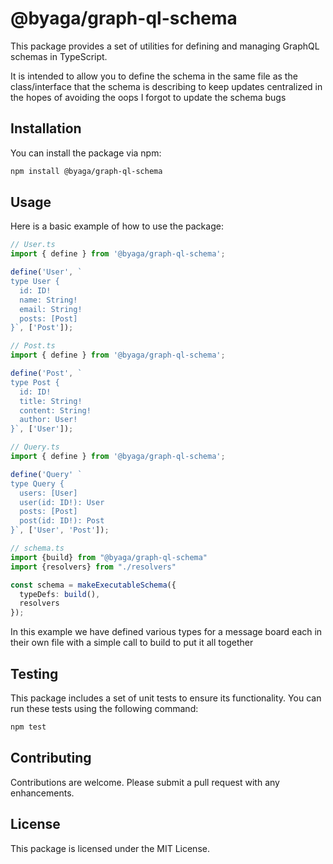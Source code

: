 # @byaga/graph-ql-schema

This package provides a set of utilities for defining and managing GraphQL schemas in TypeScript.

It is intended to allow you to define the schema in the same file as the class/interface that the schema is describing to keep updates centralized in the hopes of avoiding the oops I forgot to update the schema bugs

## Installation

You can install the package via npm:

```bash
npm install @byaga/graph-ql-schema
```

## Usage

Here is a basic example of how to use the package:

```typescript
// User.ts
import { define } from '@byaga/graph-ql-schema';

define('User', `
type User {
  id: ID!
  name: String!
  email: String!
  posts: [Post]
}`, ['Post']);

// Post.ts
import { define } from '@byaga/graph-ql-schema';

define('Post', `
type Post {
  id: ID!
  title: String!
  content: String!
  author: User!
}`, ['User']);

// Query.ts
import { define } from '@byaga/graph-ql-schema';

define('Query' `
type Query {
  users: [User]
  user(id: ID!): User
  posts: [Post]
  post(id: ID!): Post
}`, ['User', 'Post']);

// schema.ts
import {build} from "@byaga/graph-ql-schema"
import {resolvers} from "./resolvers"

const schema = makeExecutableSchema({
  typeDefs: build(),
  resolvers
});

```

In this example we have defined various types for a message board each in their own file with a simple call to build to put it all together

## Testing

This package includes a set of unit tests to ensure its functionality. You can run these tests using the following command:

```bash
npm test
```

## Contributing

Contributions are welcome. Please submit a pull request with any enhancements.

## License

This package is licensed under the MIT License.
